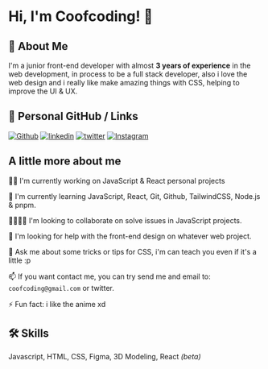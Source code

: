 
# Hi, I'm Coofcoding! 👋


## 🚀 About Me
I'm a junior front-end developer with almost **3 years of experience** in the web development, in process to be a full stack developer, also i love the web design and i really like make amazing things with CSS, helping to improve the UI & UX.


## 🔗 Personal GitHub / Links
[![Github](https://img.shields.io/badge/GitHub-100000?style=for-the-badge&logo=github&logoColor=white)](https://github.com/k3vinlz)
[![linkedin](https://img.shields.io/badge/linkedin-0A66C2?style=for-the-badge&logo=linkedin&logoColor=white)](https://www.linkedin.com/in/kevinlopezd/)
[![twitter](https://img.shields.io/badge/twitter-1DA1F2?style=for-the-badge&logo=twitter&logoColor=white)](https://twitter.com/coofcoding/)
[![Instagram](https://img.shields.io/badge/Instagram-E4405F?style=for-the-badge&logo=instagram&logoColor=white)](https://www.instagram.com/k3vin.lz/)

## A little more about me
👩‍💻 I'm currently working on JavaScript & React personal projects

🧠 I'm currently learning JavaScript, React, Git, Github, TailwindCSS, Node.js & pnpm.

🫱🏽‍🫲🏻 I'm looking to collaborate on solve issues in JavaScript projects.

🤔 I'm looking for help with the front-end design on whatever web project.

💬 Ask me about some tricks or tips for CSS, i'm can teach you even if it's a little :p

📫 If you want contact me, you can try send me and email to: `coofcoding@gmail.com` or twitter.

⚡️ Fun fact: i like the anime xd


## 🛠 Skills
Javascript, HTML, CSS, Figma, 3D Modeling, React _(beta)_
